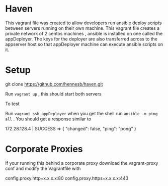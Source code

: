 # Haven
This vagrant file was created to allow developers run ansible deploy scripts between servers running on their own machine.
This vagrant file creates a private network of 2 centos machines , ansible is installed on one called the appDeployer.
The keys for the deployer are also transferred across to the appserver host so that appDeployer machine can execute ansible scripts on it.



# Setup
git clone https://github.com/hennesb/haven.git

Run `vagrant up` , this should start both servers

To test 

Run `vagrant ssh appDeployer` when you get the shell run `ansible -m ping all` . You should get a response similar to

172.28.128.4 | SUCCESS => {
    "changed": false, 
    "ping": "pong"
}


# Corporate Proxies
If your running this behind a corporate proxy download the vagrant-proxy conf and modify the Vagrantfile with

config.proxy.http=x.x.x.x:80
config.proxy.https=x.x.x.x:443
